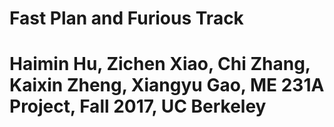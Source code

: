 # Fast Plan and Furious Track
# Haimin Hu, Zichen Xiao, Chi Zhang, Kaixin Zheng, Xiangyu Gao, ME 231A Project, Fall 2017, UC Berkeley
